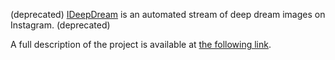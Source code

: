 <p>
  (deprecated) <a href="https://www.instagram.com/ideepdream/" target="_blank">IDeepDream</a>
  is an automated stream of deep dream images on Instagram. (deprecated)
</p>
<p>
  A full description of the project is available at <a href="https://michelml.com/post?post=anautomatedstreamofdeepdreamimagesoninstagram" target="_blank">the following link</a>.
</p>
